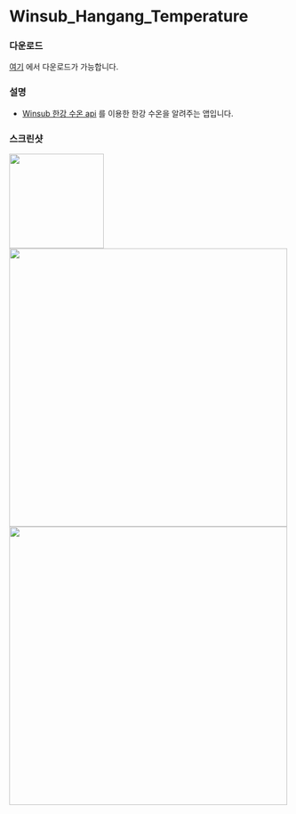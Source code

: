 # Winsub_Hangang_Temperature

### 다운로드
[여기](https://github.com/winsub/Winsub_Hangang_Temperature_App/releases) 에서 다운로드가 가능합니다.

### 설명

* [Winsub 한강 수온 api](https://hangang.life/api/) 를 이용한 한강 수온을 알려주는 앱입니다.

### 스크린샷

<div>
<img src="https://github.com/winsub/Winsub_Hangang_Temperature_App/blob/master/screenshot/Screenshot_20200817-215422.jpg?raw=true" width="170"></img>
<img src="https://github.com/winsub/Winsub_Hangang_Temperature_App/blob/master/screenshot/스크린샷%202020-08-17%20오후%2010.01.17.png?raw=true" width="500"></img>
<img src="https://github.com/winsub/Winsub_Hangang_Temperature_App/blob/master/screenshot/스크린샷%202020-08-17%20오후%2010.01.25.png?raw=true" width="500"></img>
</div>
